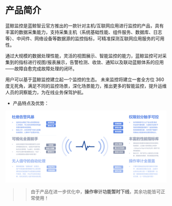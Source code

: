 # 产品简介

蓝鲸监控是蓝鲸智云官方推出的一款针对主机/互联网应用进行监控的产品，具有丰富的数据采集能力，支持采集主机（系统基础性能、组件服务、数据库、日志等）、中间件、网络设备等数据源的监控指标，可精准探测互联网应用服务的可用性。

通过大规模的数据处理性能，灵活的视图展示、智能监控的能力，蓝鲸监控可对采集到的指标进行视图/报表展示，告警检测、收敛、通知以及联动蓝鲸体系的应用——故障自愈完成故障处理的闭环。

用户可以基于蓝鲸监控建立起一个监控的生态。 未来监控将建立一套全方位 360 度无死角，满足不同的监控场景，深化场景能力，推出更多的智能监控，提升运维人员的洞察能力，为在线业务保驾护航。

- 产品特点及优势：

![Advantage](../media/Advantage.png)

>> 由于产品在进一步优化中，**操作审计功能暂时下线**，其余功能皆可正常使用！
